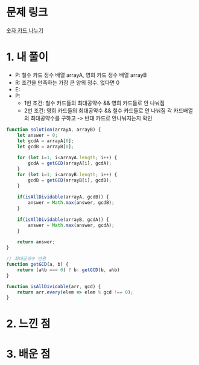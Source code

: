 # 문제 링크

[숫자 카드 나누기](https://school.programmers.co.kr/learn/courses/30/lessons/135807)

# 1. 내 풀이

- P: 철수 카드 정수 배열 arrayA, 영희 카드 정수 배열 arrayB
- R: 조건을 만족하는 가장 큰 양의 정수. 없다면 0
- E:
- P:
    - 1번 조건: 철수 카드들의 최대공약수 && 영희 카드들로 안 나눠짐
    - 2번 조건: 영희 카드들의 최대공약수 && 철수 카드들로 안 나눠짐
각 카드배열의 최대공약수를 구하고 -> 반대 카드로 안나눠지는지 확인

```js
function solution(arrayA, arrayB) {
    let answer = 0;
    let gcdA = arrayA[0];
    let gcdB = arrayB[0];
    
    for (let i=1; i<arrayA.length; i++) {
        gcdA = getGCD(arrayA[i], gcdA);
    }
    for (let i=1; i<arrayB.length; i++) {
        gcdB = getGCD(arrayB[i], gcdB);
    }
    
    if(isAllDividable(arrayA, gcdB)) {
        answer = Math.max(answer, gcdB);
    }
    
    if(isAllDividable(arrayB, gcdA)) {
        answer = Math.max(answer, gcdA);
    }
    
    return answer;
}

// 최대공약수 반환
function getGCD(a, b) {
    return (a%b === 0) ? b: getGCD(b, a%b)
}

function isAllDividable(arr, gcd) {
    return arr.every(elem => elem % gcd !== 0);
}
```

# 2. 느낀 점

# 3. 배운 점
